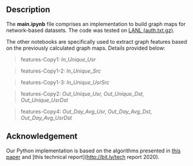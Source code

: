 ## Description

The **main.ipynb** file comprises an implementation to build graph maps for network-based datasets. The code was tested on [LANL (auth.txt.gz)](https://csr.lanl.gov/data/cyber1/).

The other notebooks are specifically used to extract graph features based on the previously calculated graph maps. Details provided below:

> features-Copy1: *In_Unique_Usr*

> features-Copy1-2: *In_Unique_Src*

> features-Copy1-3: *In_Unique_UsrSrc*

> features-Copy2: *Out_Unique_Usr, Out_Unique_Dst, Out_Unique_UsrDst*

> features-Copy4: *Out_Day_Avg_Usr, Out_Day_Avg_Dst, Out_Day_Avg_UsrDst*

## Acknowledgement

Our Python implementation is based on the algorithms presented in [this paper](https://ieeexplore.ieee.org/iel7/4275028/5699970/09335647.pdf) and [this technical report](http://bit.ly/tech report 2020).
